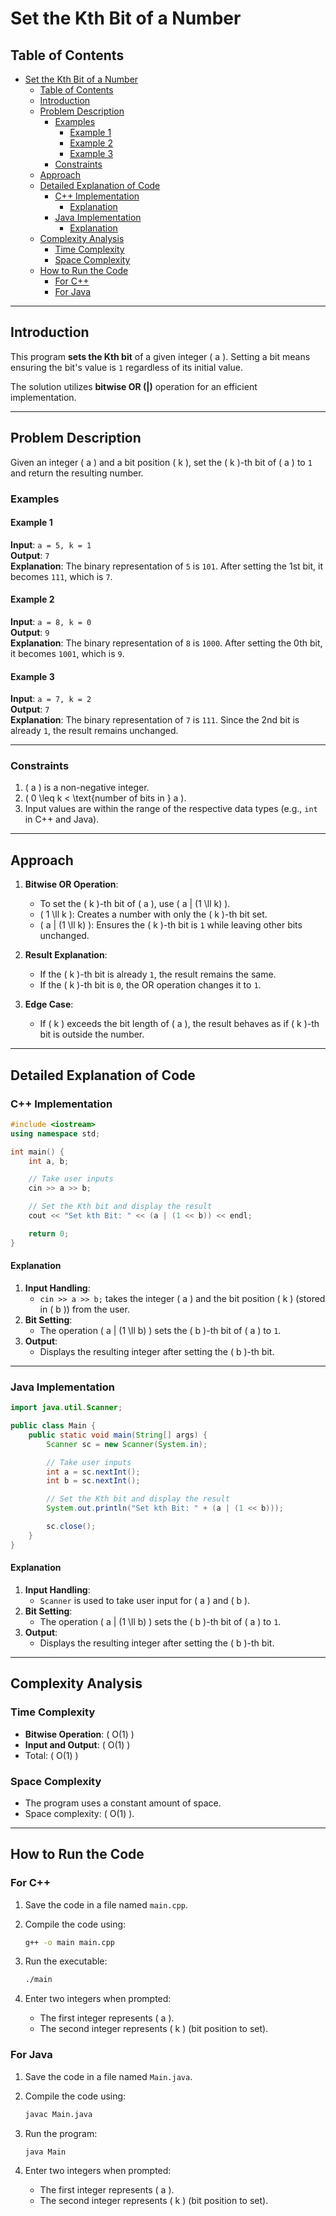 # Set the Kth Bit of a Number

<!-- markdownlint-disable MD024 -->

## Table of Contents

- [Set the Kth Bit of a Number](#set-the-kth-bit-of-a-number)
  - [Table of Contents](#table-of-contents)
  - [Introduction](#introduction)
  - [Problem Description](#problem-description)
    - [Examples](#examples)
      - [Example 1](#example-1)
      - [Example 2](#example-2)
      - [Example 3](#example-3)
    - [Constraints](#constraints)
  - [Approach](#approach)
  - [Detailed Explanation of Code](#detailed-explanation-of-code)
    - [C++ Implementation](#c-implementation)
      - [Explanation](#explanation)
    - [Java Implementation](#java-implementation)
      - [Explanation](#explanation-1)
  - [Complexity Analysis](#complexity-analysis)
    - [Time Complexity](#time-complexity)
    - [Space Complexity](#space-complexity)
  - [How to Run the Code](#how-to-run-the-code)
    - [For C++](#for-c)
    - [For Java](#for-java)

---

## Introduction

This program **sets the Kth bit** of a given integer \( a \). Setting a bit means ensuring the bit's value is `1` regardless of its initial value.

The solution utilizes **bitwise OR (|)** operation for an efficient implementation.

---

## Problem Description

Given an integer \( a \) and a bit position \( k \), set the \( k \)-th bit of \( a \) to `1` and return the resulting number.

### Examples

#### Example 1

**Input**: `a = 5, k = 1`  
**Output**: `7`  
**Explanation**: The binary representation of `5` is `101`. After setting the 1st bit, it becomes `111`, which is `7`.

#### Example 2

**Input**: `a = 8, k = 0`  
**Output**: `9`  
**Explanation**: The binary representation of `8` is `1000`. After setting the 0th bit, it becomes `1001`, which is `9`.

#### Example 3

**Input**: `a = 7, k = 2`  
**Output**: `7`  
**Explanation**: The binary representation of `7` is `111`. Since the 2nd bit is already `1`, the result remains unchanged.

---

### Constraints

1. \( a \) is a non-negative integer.
2. \( 0 \leq k < \text{number of bits in } a \).
3. Input values are within the range of the respective data types (e.g., `int` in C++ and Java).

---

## Approach

1. **Bitwise OR Operation**:
   - To set the \( k \)-th bit of \( a \), use \( a | (1 \ll k) \).
   - \( 1 \ll k \): Creates a number with only the \( k \)-th bit set.
   - \( a | (1 \ll k) \): Ensures the \( k \)-th bit is `1` while leaving other bits unchanged.

2. **Result Explanation**:
   - If the \( k \)-th bit is already `1`, the result remains the same.
   - If the \( k \)-th bit is `0`, the OR operation changes it to `1`.

3. **Edge Case**:
   - If \( k \) exceeds the bit length of \( a \), the result behaves as if \( k \)-th bit is outside the number.

---

## Detailed Explanation of Code

### C++ Implementation

```cpp
#include <iostream>
using namespace std;

int main() {
    int a, b;

    // Take user inputs
    cin >> a >> b;

    // Set the Kth bit and display the result
    cout << "Set kth Bit: " << (a | (1 << b)) << endl;

    return 0;
}
```

#### Explanation

1. **Input Handling**:
   - `cin >> a >> b;` takes the integer \( a \) and the bit position \( k \) (stored in \( b \)) from the user.
2. **Bit Setting**:
   - The operation \( a | (1 \ll b) \) sets the \( b \)-th bit of \( a \) to `1`.
3. **Output**:
   - Displays the resulting integer after setting the \( b \)-th bit.

---

### Java Implementation

```java
import java.util.Scanner;

public class Main {
    public static void main(String[] args) {
        Scanner sc = new Scanner(System.in);

        // Take user inputs
        int a = sc.nextInt();
        int b = sc.nextInt();

        // Set the Kth bit and display the result
        System.out.println("Set kth Bit: " + (a | (1 << b)));

        sc.close();
    }
}
```

#### Explanation

1. **Input Handling**:
   - `Scanner` is used to take user input for \( a \) and \( b \).
2. **Bit Setting**:
   - The operation \( a | (1 \ll b) \) sets the \( b \)-th bit of \( a \) to `1`.
3. **Output**:
   - Displays the resulting integer after setting the \( b \)-th bit.

---

## Complexity Analysis

### Time Complexity

- **Bitwise Operation**: \( O(1) \)
- **Input and Output**: \( O(1) \)
- Total: \( O(1) \)

### Space Complexity

- The program uses a constant amount of space.
- Space complexity: \( O(1) \).

---

## How to Run the Code

### For C++

1. Save the code in a file named `main.cpp`.
2. Compile the code using:

   ```bash
   g++ -o main main.cpp
   ```

3. Run the executable:

   ```bash
   ./main
   ```

4. Enter two integers when prompted:
   - The first integer represents \( a \).
   - The second integer represents \( k \) (bit position to set).

### For Java

1. Save the code in a file named `Main.java`.
2. Compile the code using:

   ```bash
   javac Main.java
   ```

3. Run the program:

   ```bash
   java Main
   ```

4. Enter two integers when prompted:
   - The first integer represents \( a \).
   - The second integer represents \( k \) (bit position to set).
